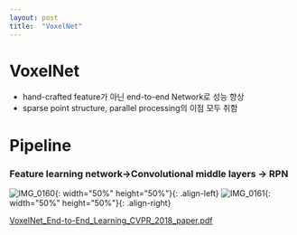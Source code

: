 ```yaml
---
layout: post
title:  "VoxelNet"
---
```


# VoxelNet

- hand-crafted feature가 아닌 end-to-end Network로 성능 향상
- sparse point structure, parallel processing의 이점 모두 취함

# **Pipeline**

### Feature learning network→Convolutional middle layers → RPN

![IMG_0160](https://github.com/johook/Codingtest/assets/116954375/84a16d52-df26-4f20-96d0-a60e3d690c0f){: width="50%" height="50%"}{: .align-left}
![IMG_0161](https://github.com/johook/Codingtest/assets/116954375/59e1c7d5-dab0-42ac-a01b-8fbb7d0cb2d2){: width="50%" height="50%"}{: .align-right}








[VoxelNet_End-to-End_Learning_CVPR_2018_paper.pdf](https://github.com/johook/Codingtest/files/11521146/VoxelNet_End-to-End_Learning_CVPR_2018_paper.pdf)

